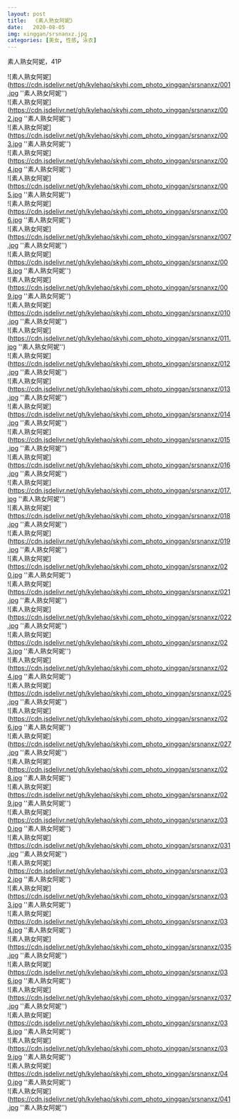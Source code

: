 ```yaml
---
layout: post
title:  《素人熟女阿妮》
date:   2020-08-05
img: xinggan/srsnanxz.jpg
categories: [美女, 性感, 泳衣]
---
```


素人熟女阿妮，41P

![素人熟女阿妮](https://cdn.jsdelivr.net/gh/kylehao/skyhj.com_photo_xinggan/srsnanxz/001.jpg ''素人熟女阿妮'') <br>
![素人熟女阿妮](https://cdn.jsdelivr.net/gh/kylehao/skyhj.com_photo_xinggan/srsnanxz/002.jpg ''素人熟女阿妮'') <br>
![素人熟女阿妮](https://cdn.jsdelivr.net/gh/kylehao/skyhj.com_photo_xinggan/srsnanxz/003.jpg ''素人熟女阿妮'') <br>
![素人熟女阿妮](https://cdn.jsdelivr.net/gh/kylehao/skyhj.com_photo_xinggan/srsnanxz/004.jpg ''素人熟女阿妮'') <br>
![素人熟女阿妮](https://cdn.jsdelivr.net/gh/kylehao/skyhj.com_photo_xinggan/srsnanxz/005.jpg ''素人熟女阿妮'') <br>
![素人熟女阿妮](https://cdn.jsdelivr.net/gh/kylehao/skyhj.com_photo_xinggan/srsnanxz/006.jpg ''素人熟女阿妮'') <br>
![素人熟女阿妮](https://cdn.jsdelivr.net/gh/kylehao/skyhj.com_photo_xinggan/srsnanxz/007.jpg ''素人熟女阿妮'') <br>
![素人熟女阿妮](https://cdn.jsdelivr.net/gh/kylehao/skyhj.com_photo_xinggan/srsnanxz/008.jpg ''素人熟女阿妮'') <br>
![素人熟女阿妮](https://cdn.jsdelivr.net/gh/kylehao/skyhj.com_photo_xinggan/srsnanxz/009.jpg ''素人熟女阿妮'') <br>
![素人熟女阿妮](https://cdn.jsdelivr.net/gh/kylehao/skyhj.com_photo_xinggan/srsnanxz/010.jpg ''素人熟女阿妮'') <br>
![素人熟女阿妮](https://cdn.jsdelivr.net/gh/kylehao/skyhj.com_photo_xinggan/srsnanxz/011.jpg ''素人熟女阿妮'') <br>
![素人熟女阿妮](https://cdn.jsdelivr.net/gh/kylehao/skyhj.com_photo_xinggan/srsnanxz/012.jpg ''素人熟女阿妮'') <br>
![素人熟女阿妮](https://cdn.jsdelivr.net/gh/kylehao/skyhj.com_photo_xinggan/srsnanxz/013.jpg ''素人熟女阿妮'') <br>
![素人熟女阿妮](https://cdn.jsdelivr.net/gh/kylehao/skyhj.com_photo_xinggan/srsnanxz/014.jpg ''素人熟女阿妮'') <br>
![素人熟女阿妮](https://cdn.jsdelivr.net/gh/kylehao/skyhj.com_photo_xinggan/srsnanxz/015.jpg ''素人熟女阿妮'') <br>
![素人熟女阿妮](https://cdn.jsdelivr.net/gh/kylehao/skyhj.com_photo_xinggan/srsnanxz/016.jpg ''素人熟女阿妮'') <br>
![素人熟女阿妮](https://cdn.jsdelivr.net/gh/kylehao/skyhj.com_photo_xinggan/srsnanxz/017.jpg ''素人熟女阿妮'') <br>
![素人熟女阿妮](https://cdn.jsdelivr.net/gh/kylehao/skyhj.com_photo_xinggan/srsnanxz/018.jpg ''素人熟女阿妮'') <br>
![素人熟女阿妮](https://cdn.jsdelivr.net/gh/kylehao/skyhj.com_photo_xinggan/srsnanxz/019.jpg ''素人熟女阿妮'') <br>
![素人熟女阿妮](https://cdn.jsdelivr.net/gh/kylehao/skyhj.com_photo_xinggan/srsnanxz/020.jpg ''素人熟女阿妮'') <br>
![素人熟女阿妮](https://cdn.jsdelivr.net/gh/kylehao/skyhj.com_photo_xinggan/srsnanxz/021.jpg ''素人熟女阿妮'') <br>
![素人熟女阿妮](https://cdn.jsdelivr.net/gh/kylehao/skyhj.com_photo_xinggan/srsnanxz/022.jpg ''素人熟女阿妮'') <br>
![素人熟女阿妮](https://cdn.jsdelivr.net/gh/kylehao/skyhj.com_photo_xinggan/srsnanxz/023.jpg ''素人熟女阿妮'') <br>
![素人熟女阿妮](https://cdn.jsdelivr.net/gh/kylehao/skyhj.com_photo_xinggan/srsnanxz/024.jpg ''素人熟女阿妮'') <br>
![素人熟女阿妮](https://cdn.jsdelivr.net/gh/kylehao/skyhj.com_photo_xinggan/srsnanxz/025.jpg ''素人熟女阿妮'') <br>
![素人熟女阿妮](https://cdn.jsdelivr.net/gh/kylehao/skyhj.com_photo_xinggan/srsnanxz/026.jpg ''素人熟女阿妮'') <br>
![素人熟女阿妮](https://cdn.jsdelivr.net/gh/kylehao/skyhj.com_photo_xinggan/srsnanxz/027.jpg ''素人熟女阿妮'') <br>
![素人熟女阿妮](https://cdn.jsdelivr.net/gh/kylehao/skyhj.com_photo_xinggan/srsnanxz/028.jpg ''素人熟女阿妮'') <br>
![素人熟女阿妮](https://cdn.jsdelivr.net/gh/kylehao/skyhj.com_photo_xinggan/srsnanxz/029.jpg ''素人熟女阿妮'') <br>
![素人熟女阿妮](https://cdn.jsdelivr.net/gh/kylehao/skyhj.com_photo_xinggan/srsnanxz/030.jpg ''素人熟女阿妮'') <br>
![素人熟女阿妮](https://cdn.jsdelivr.net/gh/kylehao/skyhj.com_photo_xinggan/srsnanxz/031.jpg ''素人熟女阿妮'') <br>
![素人熟女阿妮](https://cdn.jsdelivr.net/gh/kylehao/skyhj.com_photo_xinggan/srsnanxz/032.jpg ''素人熟女阿妮'') <br>
![素人熟女阿妮](https://cdn.jsdelivr.net/gh/kylehao/skyhj.com_photo_xinggan/srsnanxz/033.jpg ''素人熟女阿妮'') <br>
![素人熟女阿妮](https://cdn.jsdelivr.net/gh/kylehao/skyhj.com_photo_xinggan/srsnanxz/034.jpg ''素人熟女阿妮'') <br>
![素人熟女阿妮](https://cdn.jsdelivr.net/gh/kylehao/skyhj.com_photo_xinggan/srsnanxz/035.jpg ''素人熟女阿妮'') <br>
![素人熟女阿妮](https://cdn.jsdelivr.net/gh/kylehao/skyhj.com_photo_xinggan/srsnanxz/036.jpg ''素人熟女阿妮'') <br>
![素人熟女阿妮](https://cdn.jsdelivr.net/gh/kylehao/skyhj.com_photo_xinggan/srsnanxz/037.jpg ''素人熟女阿妮'') <br>
![素人熟女阿妮](https://cdn.jsdelivr.net/gh/kylehao/skyhj.com_photo_xinggan/srsnanxz/038.jpg ''素人熟女阿妮'') <br>
![素人熟女阿妮](https://cdn.jsdelivr.net/gh/kylehao/skyhj.com_photo_xinggan/srsnanxz/039.jpg ''素人熟女阿妮'') <br>
![素人熟女阿妮](https://cdn.jsdelivr.net/gh/kylehao/skyhj.com_photo_xinggan/srsnanxz/040.jpg ''素人熟女阿妮'') <br>
![素人熟女阿妮](https://cdn.jsdelivr.net/gh/kylehao/skyhj.com_photo_xinggan/srsnanxz/041.jpg ''素人熟女阿妮'') <br>
